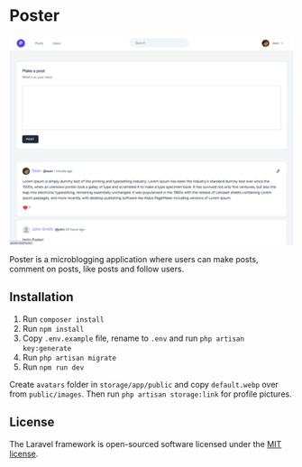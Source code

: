 # Poster

<img src="public/images/screenshot.png" alt="Screenshot">

Poster is a microblogging application where users can make posts, comment on posts, like posts and follow users.

## Installation

1. Run `composer install`
2. Run `npm install`
3. Copy `.env.example` file, rename to `.env` and run `php artisan key:generate`
4. Run `php artisan migrate`
5. Run `npm run dev`

Create `avatars` folder in `storage/app/public` and copy `default.webp` over from `public/images`. Then run `php artisan storage:link` for profile pictures.


## License

The Laravel framework is open-sourced software licensed under the [MIT license](https://opensource.org/licenses/MIT).
